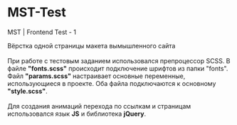 # MST-Test
MST | Frontend Test - 1

Вёрстка одной страницы макета вымышленного сайта<br>
<br>
При работе с тестовым заданием использовался препроцессор SCSS. В файле <b>"fonts.scss"</b> происходит подключение шрифтов из папки "fonts". Файл <b>"params.scss"</b> настраивает основные переменные, использующиеся в проекте. Оба файла подключаются к основному <b>"style.scss"</b>.<br>
<br>
Для создания анимаций перехода по ссылкам и страницам использовался язык <b>JS</b> и библиотека <b>jQuery</b>.

